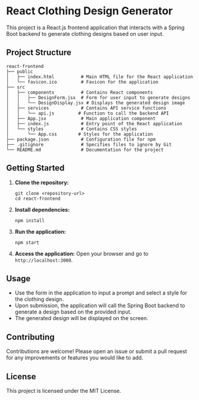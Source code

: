 # React Clothing Design Generator

This project is a React.js frontend application that interacts with a Spring Boot backend to generate clothing designs based on user input. 

## Project Structure

```
react-frontend
├── public
│   ├── index.html          # Main HTML file for the React application
│   └── favicon.ico         # Favicon for the application
├── src
│   ├── components          # Contains React components
│   │   ├── DesignForm.jsx  # Form for user input to generate designs
│   │   └── DesignDisplay.jsx # Displays the generated design image
│   ├── services            # Contains API service functions
│   │   └── api.js         # Function to call the backend API
│   ├── App.jsx             # Main application component
│   ├── index.js            # Entry point of the React application
│   └── styles              # Contains CSS styles
│       └── App.css        # Styles for the application
├── package.json            # Configuration file for npm
├── .gitignore              # Specifies files to ignore by Git
└── README.md               # Documentation for the project
```

## Getting Started

1. **Clone the repository:**
   ```
   git clone <repository-url>
   cd react-frontend
   ```

2. **Install dependencies:**
   ```
   npm install
   ```

3. **Run the application:**
   ```
   npm start
   ```

4. **Access the application:**
   Open your browser and go to `http://localhost:3000`.

## Usage

- Use the form in the application to input a prompt and select a style for the clothing design.
- Upon submission, the application will call the Spring Boot backend to generate a design based on the provided input.
- The generated design will be displayed on the screen.

## Contributing

Contributions are welcome! Please open an issue or submit a pull request for any improvements or features you would like to add.

## License

This project is licensed under the MIT License.